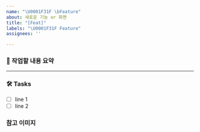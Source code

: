 ```yaml
---
name: "\U0001F31F \bFeature"
about: 새로운 기능 or 화면
title: "[Feat]"
labels: "\U0001F31F Feature"
assignees: ''

---
```


### 📝 작업할 내용 요약

<!-- 설명 -->

---

### 🛠️ Tasks

* [ ] line 1
* [ ] line 2

### 참고 이미지
<!-- <img src="이미지주소.png" width="200" height="400"/> >>
<!-- <img src="이미지주소.png" width="40%"/> >>
